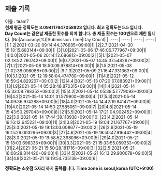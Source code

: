 


  
## 제출 기록  
이름 : team7  
**현재 평균 정확도는 3.094117647058823 입니다. 최고 정확도는 5.5 입니다.**  
**Day Count는 같은날 제출한 횟수를 의미 합니다. 총 제출 횟수는 100번으로 제한 됩니다.**
|No|Accuracy(%)|Submission Time|Day Count|
| :---: | :---: | :---: | :---: |
|1|1.2|2021-03-20 09:14:44.376685+09:00|1|
|2|2.7|2021-04-30 15:18:15.683144+09:00|1|
|3|1.0|2021-05-06 17:46:06.777967+09:00|1|
|4|0.0|2021-05-06 20:14:12.686812+09:00|2|
|5|1.1|2021-05-07 02:18:52.760742+09:00|1|
|6|0.7|2021-05-07 14:45:37.548267+09:00|2|
|7|1.2|2021-05-08 18:50:09.978814+09:00|1|
|8|1.5|2021-05-08 21:02:38.098088+09:00|2|
|9|1.3|2021-05-09 21:16:47.331363+09:00|1|
|10|3.1|2021-05-12 16:58:04.474780+09:00|1|
|11|4.8|2021-05-12 16:59:24.829207+09:00|2|
|12|4.4|2021-05-13 07:20:07.883921+09:00|1|
|13|1.9|2021-05-14 05:28:48.870315+09:00|1|
|14|1.4|2021-05-14 05:33:08.798352+09:00|2|
|15|4.2|2021-05-14 05:39:57.779093+09:00|3|
|16|4.2|2021-05-14 14:01:31.579900+09:00|4|
|17|5.3|2021-05-14 14:09:36.974288+09:00|5|
|18|4.0|2021-05-14 14:42:19.841471+09:00|6|
|19|4.0|2021-05-14 14:50:27.585061+09:00|7|
|20|4.8|2021-05-14 15:43:50.297043+09:00|8|
|21|5.5|2021-05-14 17:21:04.902452+09:00|9|
|22|3.9|2021-05-14 17:44:39.118938+09:00|10|
|23|4.2|2021-05-14 19:16:12.645231+09:00|11|
|24|3.8|2021-05-19 19:04:21.167767+09:00|1|
|25|3.0|2021-05-19 19:13:03.008677+09:00|2|
|26|2.9|2021-05-19 19:15:29.003295+09:00|3|
|27|4.6|2021-05-19 19:50:47.916442+09:00|4|
|28|3.0|2021-05-19 19:58:52.398096+09:00|5|
|29|4.0|2021-05-21 15:18:03.696335+09:00|1|
|30|3.3|2021-05-21 15:33:55.059353+09:00|2|
|31|2.4|2021-05-21 15:50:28.181716+09:00|3|
|32|2.5|2021-05-21 16:08:28.814420+09:00|4|
|33|4.5|2021-05-21 16:13:29.900078+09:00|5|
|34|4.8|2021-05-21 16:19:54.735138+09:00|6|


**정확도는 소숫점 5자리 까지 출력됩니다.**
**Time zone is seoul,korea (UTC+9:00)**
